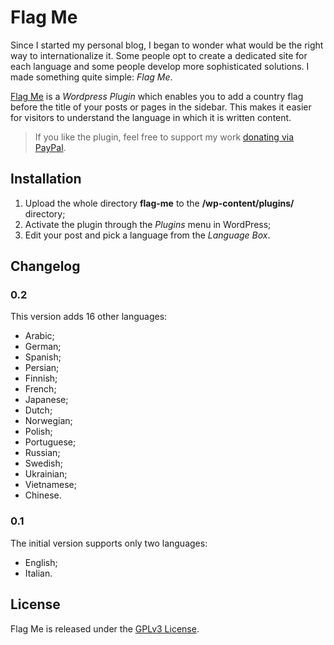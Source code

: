 # Flag Me
Since I started my personal blog, I began to wonder what would be the right way to internationalize it. Some people opt to create a dedicated site for each language and some people develop more sophisticated solutions. I made something quite simple: *Flag Me*. 

[Flag Me](http://www.fahien.me/flag-me) is a *Wordpress Plugin* which enables you to add a country flag before the title of your posts or pages in the sidebar. This makes it easier for visitors to understand the language in which it is written content.

> If you like the plugin, feel free to support my work [donating via PayPal](http://www.fahien.me/donate).

## Installation

1. Upload the whole directory **flag-me** to the **/wp-content/plugins/** directory;
2. Activate the plugin through the *Plugins* menu in WordPress;
3. Edit your post and pick a language from the *Language Box*.

## Changelog

### 0.2
This version adds 16 other languages:
* Arabic;
* German;
* Spanish;
* Persian;
* Finnish;
* French;
* Japanese;
* Dutch;
* Norwegian;
* Polish;
* Portuguese;
* Russian;
* Swedish;
* Ukrainian;
* Vietnamese;
* Chinese.

### 0.1
The initial version supports only two languages:
* English;
* Italian.

## License
Flag Me is released under the [GPLv3 License](LICENSE.md).
